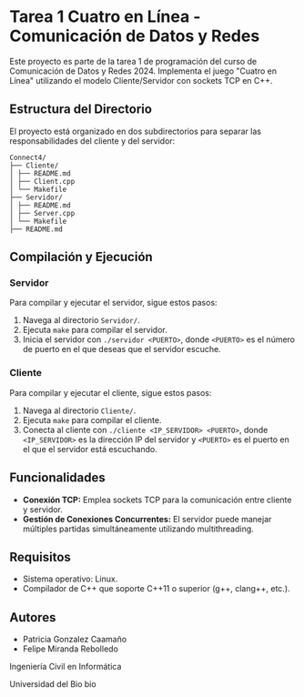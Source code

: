 # Tarea 1 Cuatro en Línea - Comunicación de Datos y Redes

Este proyecto es parte de la tarea 1 de programación del curso de Comunicación de Datos y Redes 2024. Implementa el juego "Cuatro en Línea" utilizando el modelo Cliente/Servidor con sockets TCP en C++.

## Estructura del Directorio

El proyecto está organizado en dos subdirectorios para separar las responsabilidades del cliente y del servidor:

```
Connect4/
├── Cliente/
│ ├── README.md
│ ├── Client.cpp
│ └── Makefile
├── Servidor/
│ ├── README.md
│ ├── Server.cpp
│ └── Makefile
├── README.md
```

## Compilación y Ejecución

### Servidor

Para compilar y ejecutar el servidor, sigue estos pasos:

1. Navega al directorio `Servidor/`.
2. Ejecuta `make` para compilar el servidor.
3. Inicia el servidor con `./servidor <PUERTO>`, donde `<PUERTO>` es el número de puerto en el que deseas que el servidor escuche.

### Cliente

Para compilar y ejecutar el cliente, sigue estos pasos:

1. Navega al directorio `Cliente/`.
2. Ejecuta `make` para compilar el cliente.
3. Conecta al cliente con `./cliente <IP_SERVIDOR> <PUERTO>`, donde `<IP_SERVIDOR>` es la dirección IP del servidor y `<PUERTO>` es el puerto en el que el servidor está escuchando.

## Funcionalidades

- **Conexión TCP:** Emplea sockets TCP para la comunicación entre cliente y servidor.
- **Gestión de Conexiones Concurrentes:** El servidor puede manejar múltiples partidas simultáneamente utilizando multithreading.

## Requisitos

- Sistema operativo: Linux.
- Compilador de C++ que soporte C++11 o superior (g++, clang++, etc.).

## Autores

- Patricia Gonzalez Caamaño
- Felipe Miranda Rebolledo

Ingeniería Civil en Informática

Universidad del Bio bio